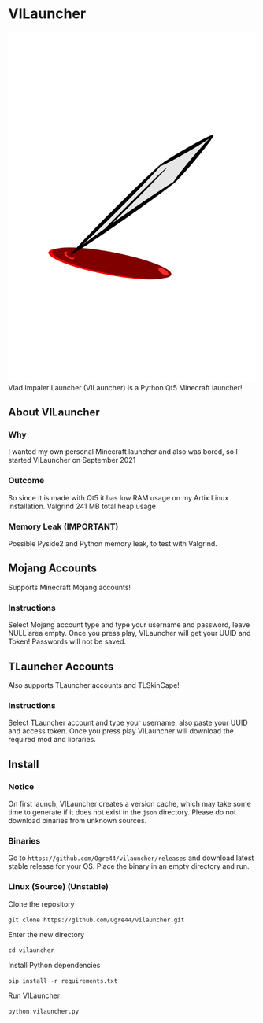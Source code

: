 # VILauncher
![404](ui/icon.svg)
Vlad Impaler Launcher (VILauncher) is a Python Qt5 Minecraft launcher!

## About VILauncher

### Why
I wanted my own personal Minecraft launcher and also was bored, so I started VILauncher on September 2021

### Outcome
So since it is made with Qt5 it has low RAM usage on my Artix Linux installation.
Valgrind 241 MB total heap usage

### Memory Leak (IMPORTANT)
Possible Pyside2 and Python memory leak, to test with Valgrind.

## Mojang Accounts
Supports Minecraft Mojang accounts!

### Instructions
Select Mojang account type and type your username and password, leave NULL area empty.
Once you press play, VILauncher will get your UUID and Token!
Passwords will not be saved.

## TLauncher Accounts
Also supports TLauncher accounts and TLSkinCape!

### Instructions
Select TLauncher account and type your username, also paste your UUID and access token.
Once you press play VILauncher will download the required mod and libraries.

## Install

### Notice
On first launch, VILauncher creates a version cache, which may take some time to generate if it does not exist in the `json` directory.
Please do not download binaries from unknown sources.

### Binaries
Go to `https://github.com/Ogre44/vilauncher/releases` and download latest stable release for your OS.
Place the binary in an empty directory and run.

### Linux (Source) (Unstable)
Clone the repository

`git clone https://github.com/Ogre44/vilauncher.git`

Enter the new directory

`cd vilauncher`

Install Python dependencies

`pip install -r requirements.txt`

Run VILauncher

`python vilauncher.py`
